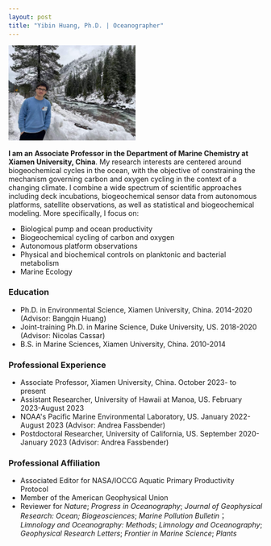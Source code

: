 ```yaml
---
layout: post
title: "Yibin Huang, Ph.D. | Oceanographer"
---
```


<!-- Profile picture -->
<img width="50%" height="auto" src="/assets/Yibin_photo.jpg">

**I am an Associate Professor in the Department of Marine Chemistry at Xiamen University, China**. My research interests are centered around biogeochemical cycles in the ocean, with the objective of constraining the mechanism governing carbon and oxygen cycling in the context of a changing climate. I combine a wide spectrum of scientific approaches including deck incubations, biogeochemical sensor data from autonomous platforms, satellite observations, as well as statistical and biogeochemical modeling. More specifically, I focus on:

* Biological pump and ocean productivity
* Biogeochemical cycling of carbon and oxygen
* Autonomous platform observations
* Physical and biochemical controls on planktonic and bacterial metabolism
* Marine Ecology

### Education

* Ph.D. in Environmental Science, Xiamen University, China. 2014-2020 (Advisor: Bangqin Huang)
* Joint-training Ph.D. in Marine Science, Duke University, US. 2018-2020 (Advisor: Nicolas Cassar)
* B.S.   in Marine Sciences, Xiamen University, China. 2010-2014


### Professional Experience

* Associate Professor, Xiamen University, China. October 2023- to present
* Assistant Researcher, University of Hawaii at Manoa, US. February 2023-August 2023
* NOAA's Pacific Marine Environmental Laboratory, US. January 2022-August 2023 (Advisor: Andrea Fassbender)
* Postdoctoral Researcher, University of California, US. September 2020-January 2023 (Advisor: Andrea Fassbender)


### Professional Affiliation
* Associated Editor for NASA/IOCCG Aquatic Primary Productivity Protocol 
* Member of the American Geophysical Union
* Reviewer for *Nature*; *Progress in Oceanography*; *Journal of Geophysical Research: Ocean; Biogeosciences*; 
  *Marine Pollution Bulletin*； *Limnology and Oceanography: Methods*; *Limnology and Oceanography*; 
  *Geophysical Research Letters*; *Frontier in Marine Science*; *Plants*
